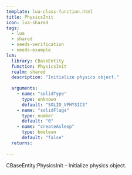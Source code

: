 ```yaml
---
template: lua-class-function.html
title: PhysicsInit
icon: lua-shared
tags:
  - lua
  - shared
  - needs-verification
  - needs-example
lua:
  library: CBaseEntity
  function: PhysicsInit
  realm: shared
  description: "Initialize physics object."
  
  arguments:
    - name: "solidType"
      type: unknown
      default: "SOLID_VPHYSICS"
    - name: "solidFlags"
      type: number
      default: "0"
    - name: "createAsleep"
      type: boolean
      default: "false"
  returns:
    
---
```


<div class="lua__search__keywords">
CBaseEntity:PhysicsInit &#x2013; Initialize physics object.
</div>

